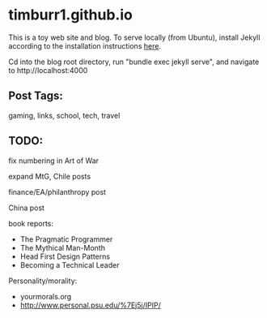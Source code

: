 # timburr1.github.io
This is a toy web site and blog. To serve locally (from Ubuntu), install Jekyll according to the installation instructions [here](https://jekyllrb.com/docs/).  

Cd into the blog root directory, run "bundle exec jekyll serve", and navigate to http://localhost:4000  

## Post Tags:
gaming, links, school, tech, travel  

## TODO:
fix numbering in Art of War

expand MtG, Chile posts

finance/EA/philanthropy post  

China post  

book reports:    
* The Pragmatic Programmer  
* The Mythical Man-Month  
* Head First Design Patterns  
* Becoming a Technical Leader  

Personality/morality:  
* yourmorals.org
* http://www.personal.psu.edu/%7Ej5j/IPIP/
